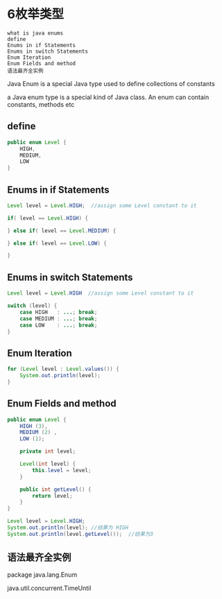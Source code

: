 # 6枚举类型
    what is java enums
    define
    Enums in if Statements
    Enums in switch Statements
    Enum Iteration
    Enum Fields and method
    语法最齐全实例

Java Enum is a special Java type used to define collections of constants

a Java enum type is a special kind of Java class. An enum can contain constants, methods etc

## define
```java
public enum Level {
    HIGH,
    MEDIUM,
    LOW
}
```

## Enums in if Statements

```java
Level level = Level.HIGH;  //assign some Level constant to it

if( level == Level.HIGH) {

} else if( level == Level.MEDIUM) {

} else if( level == Level.LOW) {

}
```

## Enums in switch Statements

```java
Level level = Level.HIGH  //assign some Level constant to it

switch (level) {
    case HIGH   : ...; break;
    case MEDIUM : ...; break;
    case LOW    : ...; break;
}

```

## Enum Iteration

```java
for (Level level : Level.values()) {
    System.out.println(level);
}
```

## Enum Fields and method
```java
public enum Level {
    HIGH (3),
    MEDIUM (2) ,
    LOW (1);

    private int level;

    Level(int level) {
        this.level = level;
    }

    public int getLevel() {
        return level;
    }
}
```

```java
Level level = Level.HIGH;
System.out.println(level); //结果为 HIGH
System.out.println(level.getLevel());  //结果为3
```

## 语法最齐全实例
package
java.lang.Enum

java.util.concurrent.TimeUntil
